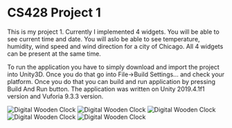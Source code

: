 # CS428 Project 1
This is my project 1. Currently I implemented 4 widgets. You will be able to see current time and date. 
You will aslo be able to see temperature, humidity, wind speed and wind direction for a city of Chicago. All 4 widgets can be present at the same time.

To run the application you have to simply download and import the project into Unity3D. Once you do that go into File->Build Settings... and check your platform.
Once you do that you can build and run application by pressing Build And Run button. The application was written on Unity 2019.4.1f1 version and Vuforia 9.3.3 version.

![Digital Wooden Clock](https://github.com/mperko6/cs428_Perkowski_Marcin_Project1/blob/master/Digital%20Wooden%20Clock.png)
![Digital Wooden Clock](https://github.com/mperko6/cs428_Perkowski_Marcin_Project1/blob/master/Digital%20Picture%20Calendar.png)
![Digital Wooden Clock](https://github.com/mperko6/cs428_Perkowski_Marcin_Project1/blob/master/Temperature%20and%20Humidity%20Flasks.png)
![Digital Wooden Clock](https://github.com/mperko6/cs428_Perkowski_Marcin_Project1/blob/master/Wind%20Displayer.png)
![Digital Wooden Clock](https://github.com/mperko6/cs428_Perkowski_Marcin_Project1/blob/master/All%20Widgets%20at%20Once.png)
